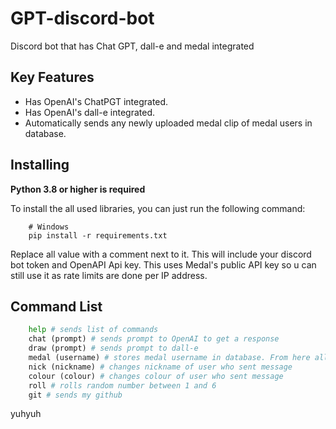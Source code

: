# GPT-discord-bot
Discord bot that has Chat GPT, dall-e and medal integrated

Key Features
-------------

- Has OpenAI's ChatPGT integrated.
- Has OpenAI's dall-e integrated.
- Automatically sends any newly uploaded medal clip of medal users in database.

Installing
----------

**Python 3.8 or higher is required**

To install the all used libraries, you can just run the following command:

```terminal
    # Windows
    pip install -r requirements.txt
```
Replace all value with a comment next to it. This will include your discord bot token and OpenAPI Api key.
This uses Medal's public API key so u can still use it as rate limits are done per IP address.    



Command List
--------------

```python
    help # sends list of commands
    chat (prompt) # sends prompt to OpenAI to get a response
    draw (prompt) # sends prompt to dall-e
    medal (username) # stores medal username in database. From here all new user uploads will be sent to discord
    nick (nickname) # changes nickname of user who sent message
    colour (colour) # changes colour of user who sent message
    roll # rolls random number between 1 and 6
    git # sends my github
```
yuhyuh
